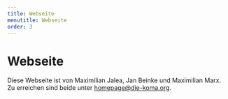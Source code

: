 ```yaml
---
title: Webseite
menutitle: Webseite
order: 3
---
```


# Webseite

Diese Webseite ist von Maximilian Jalea, Jan Beinke und Maximilian Marx. Zu erreichen sind beide unter <homepage@die-koma.org>.
